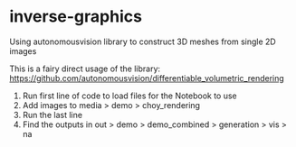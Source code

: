 # inverse-graphics
Using autonomousvision library to construct 3D meshes from single 2D images

This is a fairy direct usage of the library: https://github.com/autonomousvision/differentiable_volumetric_rendering

1. Run first line of code to load files for the Notebook to use  
2. Add images to media > demo > choy_rendering  
3. Run the last line  
4. Find the outputs in out > demo > demo_combined > generation > vis > na  
